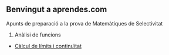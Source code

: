 ## Benvingut a aprendes.com

Apunts de preparació a la prova de Matemàtiques de Selectivitat

1. Anàlisi de funcions

  * [Càlcul de límits i continuïtat](https://github.com/maperello/maperello.github.io/edit/main/funcTeo.pdf)
